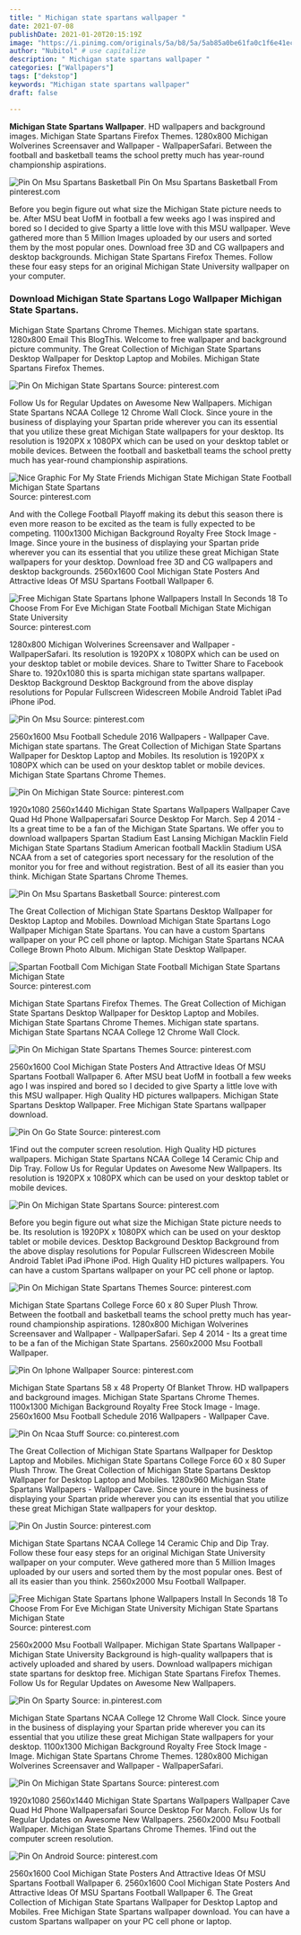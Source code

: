 ```yaml
---
title: " Michigan state spartans wallpaper "
date: 2021-07-08
publishDate: 2021-01-20T20:15:19Z
image: "https://i.pinimg.com/originals/5a/b8/5a/5ab85a0be61fa0c1f6e41ec5f93f7c24.jpg"
author: "Nubitol" # use capitalize
description: " Michigan state spartans wallpaper "
categories: ["Wallpapers"]
tags: ["dekstop"]
keywords: "Michigan state spartans wallpaper"
draft: false

---
```



**Michigan State Spartans Wallpaper**. HD wallpapers and background images. Michigan State Spartans Firefox Themes. 1280x800 Michigan Wolverines Screensaver and Wallpaper - WallpaperSafari. Between the football and basketball teams the school pretty much has year-round championship aspirations.

![Pin On Msu Spartans Basketball](https://i.pinimg.com/originals/d9/a9/6d/d9a96d937798631c0cc1f93d53c837b2.jpg "Pin On Msu Spartans Basketball")
Pin On Msu Spartans Basketball From pinterest.com


Before you begin figure out what size the Michigan State picture needs to be. After MSU beat UofM in football a few weeks ago I was inspired and bored so I decided to give Sparty a little love with this MSU wallpaper. Weve gathered more than 5 Million Images uploaded by our users and sorted them by the most popular ones. Download free 3D and CG wallpapers and desktop backgrounds. Michigan State Spartans Firefox Themes. Follow these four easy steps for an original Michigan State University wallpaper on your computer.

### Download Michigan State Spartans Logo Wallpaper Michigan State Spartans.

Michigan State Spartans Chrome Themes. Michigan state spartans. 1280x800 Email This BlogThis. Welcome to free wallpaper and background picture community. The Great Collection of Michigan State Spartans Desktop Wallpaper for Desktop Laptop and Mobiles. Michigan State Spartans Firefox Themes.


![Pin On Michigan State Spartans](https://i.pinimg.com/originals/aa/1a/28/aa1a28a083e5077c548644b2cd953dbb.png "Pin On Michigan State Spartans")
Source: pinterest.com

Follow Us for Regular Updates on Awesome New Wallpapers. Michigan State Spartans NCAA College 12 Chrome Wall Clock. Since youre in the business of displaying your Spartan pride wherever you can its essential that you utilize these great Michigan State wallpapers for your desktop. Its resolution is 1920PX x 1080PX which can be used on your desktop tablet or mobile devices. Between the football and basketball teams the school pretty much has year-round championship aspirations.

![Nice Graphic For My State Friends Michigan State Michigan State Football Michigan State Spartans](https://i.pinimg.com/originals/5b/b8/4e/5bb84eabdd95931df2b4cf3b3b7762aa.jpg "Nice Graphic For My State Friends Michigan State Michigan State Football Michigan State Spartans")
Source: pinterest.com

And with the College Football Playoff making its debut this season there is even more reason to be excited as the team is fully expected to be competing. 1100x1300 Michigan Background Royalty Free Stock Image - Image. Since youre in the business of displaying your Spartan pride wherever you can its essential that you utilize these great Michigan State wallpapers for your desktop. Download free 3D and CG wallpapers and desktop backgrounds. 2560x1600 Cool Michigan State Posters And Attractive Ideas Of MSU Spartans Football Wallpaper 6.

![Free Michigan State Spartans Iphone Wallpapers Install In Seconds 18 To Choose From For Eve Michigan State Football Michigan State Michigan State University](https://i.pinimg.com/originals/df/4d/f0/df4df04ab5c8fa18c947c38c0d78633a.png "Free Michigan State Spartans Iphone Wallpapers Install In Seconds 18 To Choose From For Eve Michigan State Football Michigan State Michigan State University")
Source: pinterest.com

1280x800 Michigan Wolverines Screensaver and Wallpaper - WallpaperSafari. Its resolution is 1920PX x 1080PX which can be used on your desktop tablet or mobile devices. Share to Twitter Share to Facebook Share to. 1920x1080 this is sparta michigan state spartans wallpaper. Desktop Background Desktop Background from the above display resolutions for Popular Fullscreen Widescreen Mobile Android Tablet iPad iPhone iPod.

![Pin On Msu](https://i.pinimg.com/originals/27/7d/a3/277da324f9f58320db81f4c7b36b9afa.jpg "Pin On Msu")
Source: pinterest.com

2560x1600 Msu Football Schedule 2016 Wallpapers - Wallpaper Cave. Michigan state spartans. The Great Collection of Michigan State Spartans Wallpaper for Desktop Laptop and Mobiles. Its resolution is 1920PX x 1080PX which can be used on your desktop tablet or mobile devices. Michigan State Spartans Chrome Themes.

![Pin On Michigan State](https://i.pinimg.com/originals/70/65/49/706549a5a521783b176a37bb608040e5.png "Pin On Michigan State")
Source: pinterest.com

1920x1080 2560x1440 Michigan State Spartans Wallpapers Wallpaper Cave Quad Hd Phone Wallpapersafari Source Desktop For March. Sep 4 2014 - Its a great time to be a fan of the Michigan State Spartans. We offer you to download wallpapers Spartan Stadium East Lansing Michigan Macklin Field Michigan State Spartans Stadium American football Macklin Stadium USA NCAA from a set of categories sport necessary for the resolution of the monitor you for free and without registration. Best of all its easier than you think. Michigan State Spartans Chrome Themes.

![Pin On Msu Spartans Basketball](https://i.pinimg.com/originals/d9/a9/6d/d9a96d937798631c0cc1f93d53c837b2.jpg "Pin On Msu Spartans Basketball")
Source: pinterest.com

The Great Collection of Michigan State Spartans Desktop Wallpaper for Desktop Laptop and Mobiles. Download Michigan State Spartans Logo Wallpaper Michigan State Spartans. You can have a custom Spartans wallpaper on your PC cell phone or laptop. Michigan State Spartans NCAA College Brown Photo Album. Michigan State Desktop Wallpaper.

![Spartan Football Com Michigan State Football Michigan State Spartans Michigan State](https://i.pinimg.com/originals/b2/20/41/b220410ca9376af0a11d9c99883ae2ef.jpg "Spartan Football Com Michigan State Football Michigan State Spartans Michigan State")
Source: pinterest.com

Michigan State Spartans Firefox Themes. The Great Collection of Michigan State Spartans Desktop Wallpaper for Desktop Laptop and Mobiles. Michigan State Spartans Chrome Themes. Michigan state spartans. Michigan State Spartans NCAA College 12 Chrome Wall Clock.

![Pin On Michigan State Spartans Themes](https://i.pinimg.com/originals/d6/f2/18/d6f218e2bf2d7702a0387dd0aed360d7.png "Pin On Michigan State Spartans Themes")
Source: pinterest.com

2560x1600 Cool Michigan State Posters And Attractive Ideas Of MSU Spartans Football Wallpaper 6. After MSU beat UofM in football a few weeks ago I was inspired and bored so I decided to give Sparty a little love with this MSU wallpaper. High Quality HD pictures wallpapers. Michigan State Spartans Desktop Wallpaper. Free Michigan State Spartans wallpaper download.

![Pin On Go State](https://i.pinimg.com/originals/a1/e8/63/a1e863dc9326f1f6c1cf88ce3c855a3b.jpg "Pin On Go State")
Source: pinterest.com

1Find out the computer screen resolution. High Quality HD pictures wallpapers. Michigan State Spartans NCAA College 14 Ceramic Chip and Dip Tray. Follow Us for Regular Updates on Awesome New Wallpapers. Its resolution is 1920PX x 1080PX which can be used on your desktop tablet or mobile devices.

![Pin On Michigan State Spartans](https://i.pinimg.com/originals/a7/f7/e4/a7f7e44473ad498623e675b2c83f2d9a.png "Pin On Michigan State Spartans")
Source: pinterest.com

Before you begin figure out what size the Michigan State picture needs to be. Its resolution is 1920PX x 1080PX which can be used on your desktop tablet or mobile devices. Desktop Background Desktop Background from the above display resolutions for Popular Fullscreen Widescreen Mobile Android Tablet iPad iPhone iPod. High Quality HD pictures wallpapers. You can have a custom Spartans wallpaper on your PC cell phone or laptop.

![Pin On Michigan State Spartans Themes](https://i.pinimg.com/originals/6d/87/96/6d879611ba85a366c7a3972df196c478.jpg "Pin On Michigan State Spartans Themes")
Source: pinterest.com

Michigan State Spartans College Force 60 x 80 Super Plush Throw. Between the football and basketball teams the school pretty much has year-round championship aspirations. 1280x800 Michigan Wolverines Screensaver and Wallpaper - WallpaperSafari. Sep 4 2014 - Its a great time to be a fan of the Michigan State Spartans. 2560x2000 Msu Football Wallpaper.

![Pin On Iphone Wallpaper](https://i.pinimg.com/originals/ab/a6/0f/aba60fe717421ad6d4f20eb160e1d4ac.jpg "Pin On Iphone Wallpaper")
Source: pinterest.com

Michigan State Spartans 58 x 48 Property Of Blanket Throw. HD wallpapers and background images. Michigan State Spartans Chrome Themes. 1100x1300 Michigan Background Royalty Free Stock Image - Image. 2560x1600 Msu Football Schedule 2016 Wallpapers - Wallpaper Cave.

![Pin On Ncaa Stuff](https://i.pinimg.com/originals/9f/17/d2/9f17d29a2b0e55c0f0d986d6a1e821e7.jpg "Pin On Ncaa Stuff")
Source: co.pinterest.com

The Great Collection of Michigan State Spartans Wallpaper for Desktop Laptop and Mobiles. Michigan State Spartans College Force 60 x 80 Super Plush Throw. The Great Collection of Michigan State Spartans Desktop Wallpaper for Desktop Laptop and Mobiles. 1280x960 Michigan State Spartans Wallpapers - Wallpaper Cave. Since youre in the business of displaying your Spartan pride wherever you can its essential that you utilize these great Michigan State wallpapers for your desktop.

![Pin On Justin](https://i.pinimg.com/originals/fe/d3/97/fed397b85b47aeea7a5fce5dfe78c27a.png "Pin On Justin")
Source: pinterest.com

Michigan State Spartans NCAA College 14 Ceramic Chip and Dip Tray. Follow these four easy steps for an original Michigan State University wallpaper on your computer. Weve gathered more than 5 Million Images uploaded by our users and sorted them by the most popular ones. Best of all its easier than you think. 2560x2000 Msu Football Wallpaper.

![Free Michigan State Spartans Iphone Wallpapers Install In Seconds 18 To Choose From For Eve Michigan State University Michigan State Spartans Michigan State](https://i.pinimg.com/originals/7a/4f/f3/7a4ff34a3f8da5edadad188acfa9f391.png "Free Michigan State Spartans Iphone Wallpapers Install In Seconds 18 To Choose From For Eve Michigan State University Michigan State Spartans Michigan State")
Source: pinterest.com

2560x2000 Msu Football Wallpaper. Michigan State Spartans Wallpaper - Michigan State University Background is high-quality wallpapers that is actively uploaded and shared by users. Download wallpapers michigan state spartans for desktop free. Michigan State Spartans Firefox Themes. Follow Us for Regular Updates on Awesome New Wallpapers.

![Pin On Sparty](https://i.pinimg.com/originals/31/8c/22/318c22953202c697e5792ea08780fe4f.jpg "Pin On Sparty")
Source: in.pinterest.com

Michigan State Spartans NCAA College 12 Chrome Wall Clock. Since youre in the business of displaying your Spartan pride wherever you can its essential that you utilize these great Michigan State wallpapers for your desktop. 1100x1300 Michigan Background Royalty Free Stock Image - Image. Michigan State Spartans Chrome Themes. 1280x800 Michigan Wolverines Screensaver and Wallpaper - WallpaperSafari.

![Pin On Michigan State Spartans](https://i.pinimg.com/originals/f1/68/24/f16824a12e9c78d3149e0010001352b3.png "Pin On Michigan State Spartans")
Source: pinterest.com

1920x1080 2560x1440 Michigan State Spartans Wallpapers Wallpaper Cave Quad Hd Phone Wallpapersafari Source Desktop For March. Follow Us for Regular Updates on Awesome New Wallpapers. 2560x2000 Msu Football Wallpaper. Michigan State Spartans Chrome Themes. 1Find out the computer screen resolution.

![Pin On Android](https://i.pinimg.com/originals/5a/b8/5a/5ab85a0be61fa0c1f6e41ec5f93f7c24.jpg "Pin On Android")
Source: pinterest.com

2560x1600 Cool Michigan State Posters And Attractive Ideas Of MSU Spartans Football Wallpaper 6. 2560x1600 Cool Michigan State Posters And Attractive Ideas Of MSU Spartans Football Wallpaper 6. The Great Collection of Michigan State Spartans Wallpaper for Desktop Laptop and Mobiles. Free Michigan State Spartans wallpaper download. You can have a custom Spartans wallpaper on your PC cell phone or laptop.

